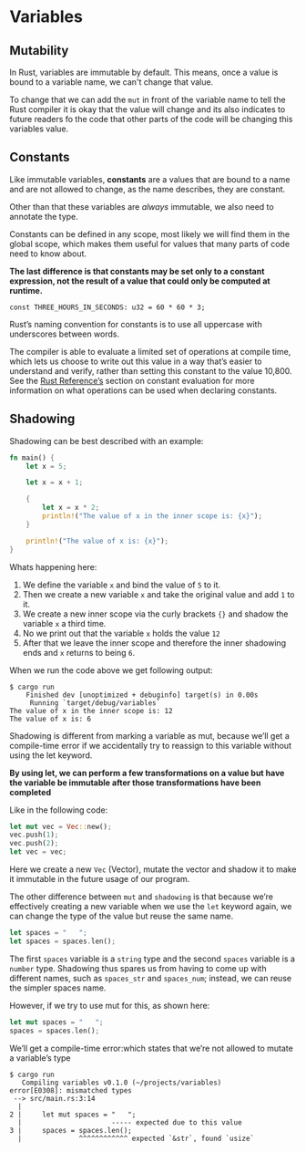 # Variables

## Mutability

In Rust, variables are immutable by default. This means, once a value is bound to a variable name, we can't change that value.

To change that we can add the `mut` in front of the variable name to tell the Rust compiler it is okay that the value will change and its also indicates to future readers fo the code that other parts of the code will be changing this variables value. 

## Constants

Like immutable variables, __constants__ are a values that are bound to a name and are not allowed to change, as the name describes, they are constant. 

Other than that these variables are *always* immutable, we also need to annotate the type.

Constants can be defined in any scope, most likely we will find them in the global scope, which makes them useful for values that many parts of code need to know about. 

**The last difference is that constants may be set only to a constant expression, not the result of a value that could only be computed at runtime.**

`const THREE_HOURS_IN_SECONDS: u32 = 60 * 60 * 3;`

Rust’s naming convention for constants is to use all uppercase with underscores between words.

The compiler is able to evaluate a limited set of operations at compile time, which lets us choose to write out this value in a way that’s easier to understand and verify, rather than setting this constant to the value 10,800. See the [Rust Reference’s](https://doc.rust-lang.org/reference/const_eval.html) section on constant evaluation for more information on what operations can be used when declaring constants.

## Shadowing

Shadowing can be best described with an example:

```rust
fn main() {
    let x = 5;

    let x = x + 1;

    {
        let x = x * 2;
        println!("The value of x in the inner scope is: {x}");
    }

    println!("The value of x is: {x}");
}
```

Whats happening here:

1. We define the variable `x` and bind the value of `5` to it.
2. Then we create a new variable `x` and take the original value and add `1` to it. 
3. We create a new inner scope via the curly brackets `{}` and shadow the variable `x` a third time.
4. No we print out that the variable `x` holds the value `12`
5. After that we leave the inner scope and therefore the inner shadowing ends and `x` returns to being `6`.

When we run the code above we get following output: 

```shell
$ cargo run
    Finished dev [unoptimized + debuginfo] target(s) in 0.00s
     Running `target/debug/variables`
The value of x in the inner scope is: 12
The value of x is: 6
```

Shadowing is different from marking a variable as mut, because we’ll get a compile-time error if we accidentally try to reassign to this variable without using the let keyword. 

**By using let, we can perform a few transformations on a value but have the variable be immutable after those transformations have been completed** 

Like in the following code:

```rust
let mut vec = Vec::new();
vec.push(1);
vec.push(2);
let vec = vec;
```

Here we create a new `Vec` (Vector), mutate the vector and shadow it to make it immutable in the future usage of our program.

The other difference between `mut` and `shadowing` is that because we’re effectively creating a new variable when we use the `let` keyword again, we can change the type of the value but reuse the same name. 

```rust
let spaces = "   ";
let spaces = spaces.len();
```

The first `spaces` variable is a `string` type and the second `spaces` variable is a `number` type. Shadowing thus spares us from having to come up with different names, such as `spaces_str` and `spaces_num`; instead, we can reuse the simpler spaces name.

However, if we try to use mut for this, as shown here:

```rust
let mut spaces = "   ";
spaces = spaces.len();
```

We’ll get a compile-time error:which states that we’re not allowed to mutate a variable’s type

```shell
$ cargo run
   Compiling variables v0.1.0 (~/projects/variables)
error[E0308]: mismatched types
 --> src/main.rs:3:14
  |
2 |     let mut spaces = "   ";
  |                      ----- expected due to this value
3 |     spaces = spaces.len();
  |              ^^^^^^^^^^^^ expected `&str`, found `usize`

```